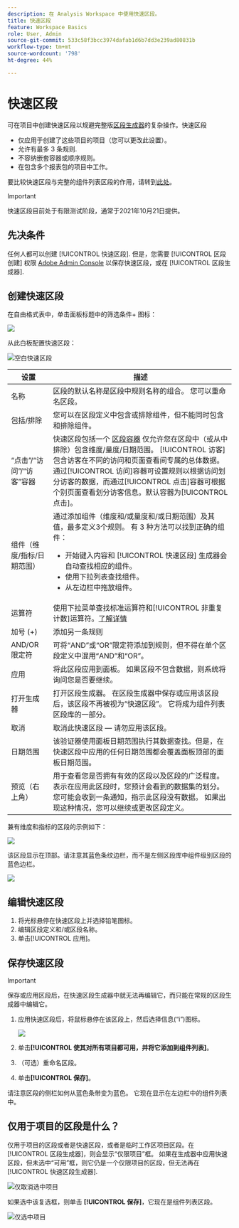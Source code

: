 ```yaml
---
description: 在 Analysis Workspace 中使用快速区段。
title: 快速区段
feature: Workspace Basics
role: User, Admin
source-git-commit: 533c58f3bcc3974dafab1d6b7dd3e239ad80831b
workflow-type: tm+mt
source-wordcount: '798'
ht-degree: 44%

---
```



# 快速区段

可在项目中创建快速区段以规避完整版[区段生成器](/help/components/segmentation/segmentation-workflow/seg-build.md)的复杂操作。快速区段

* 仅应用于创建了这些项目的项目（您可以更改此设置）。
* 允许有最多 3 条规则.
* 不容纳嵌套容器或顺序规则。
* 在包含多个报表包的项目中工作。

要比较快速区段与完整的组件列表区段的作用，请转到[此处](/help/analyze/analysis-workspace/components/segments/t-freeform-project-segment.md)。

>[!IMPORTANT]
> 快速区段目前处于有限测试阶段，通常于2021年10月21日提供。

## 先决条件

任何人都可以创建 [!UICONTROL 快速区段]. 但是，您需要 [!UICONTROL 区段创建] 权限 [Adobe Admin Console](https://experienceleague.adobe.com/docs/analytics/admin/admin-console/permissions/summary-tables.html?lang=zh-Hans#analytics-tools) 以保存快速区段，或在 [!UICONTROL 区段生成器].

## 创建快速区段

在自由格式表中，单击面板标题中的筛选条件+ 图标：

![](assets/quick-seg1.png)

从此白板配置快速区段：

![空白快速区段](assets/qs-blank-slate.png)

| 设置 | 描述 |
| --- | --- |
| 名称 | 区段的默认名称是区段中规则名称的组合。 您可以重命名区段。 |
| 包括/排除 | 您可以在区段定义中包含或排除组件，但不能同时包含和排除组件。 |
| “点击”/“访问”/“访客”容器 | 快速区段包括一个 [区段容器](https://experienceleague.adobe.com/docs/analytics/components/segmentation/seg-overview.html?lang=zh-Hans#section_AF2A28BE92474DB386AE85743C71B2D6) 仅允许您在区段中（或从中排除）包含维度/量度/日期范围。 [!UICONTROL 访客]包含访客在不同的访问和页面查看间专属的总体数据。通过[!UICONTROL 访问]容器可设置规则以根据访问划分访客的数据，而通过[!UICONTROL 点击]容器可根据个别页面查看划分访客信息。默认容器为[!UICONTROL 点击]。 |
| 组件（维度/指标/日期范围） | 通过添加组件（维度和/或量度和/或日期范围）及其值，最多定义3个规则。 有 3 种方法可以找到正确的组件：<ul><li>开始键入内容和 [!UICONTROL 快速区段] 生成器会自动查找相应的组件。</li><li>使用下拉列表查找组件。</li><li>从左边栏中拖放组件。</li></ul> |
| 运算符 | 使用下拉菜单查找标准运算符和[!UICONTROL 非重复计数]运算符。[了解详情](https://experienceleague.adobe.com/docs/analytics/components/segmentation/segment-reference/seg-operators.html?lang=en) |
| 加号 (+) | 添加另一条规则 |
| AND/OR 限定符 | 可将“AND”或“OR”限定符添加到规则，但不得在单个区段定义中混用“AND”和“OR”。 |
| 应用 | 将此区段应用到面板。 如果区段不包含数据，则系统将询问您是否要继续。 |
| 打开生成器 | 打开区段生成器。 在区段生成器中保存或应用该区段后，该区段不再被视为“快速区段”。 它将成为组件列表区段库的一部分。 |
| 取消 | 取消此快速区段 — 请勿应用该区段。 |
| 日期范围 | 该验证器使用面板日期范围执行其数据查找。但是，在快速区段中应用的任何日期范围都会覆盖面板顶部的面板日期范围。 |
| 预览（右上角） | 用于查看您是否拥有有效的区段以及区段的广泛程度。 表示在应用此区段时，您预计会看到的数据集的划分。 您可能会收到一条通知，指示此区段没有数据。 如果出现这种情况，您可以继续或更改区段定义。 |

兼有维度和指标的区段的示例如下：

![](assets/quick-seg2.png)

该区段显示在顶部。请注意其蓝色条纹边栏，而不是左侧区段库中组件级别区段的蓝色边栏。

![](assets/quick-seg5.png)

## 编辑快速区段

1. 将光标悬停在快速区段上并选择铅笔图标。
1. 编辑区段定义和/或区段名称。
1. 单击[!UICONTROL 应用]。

## 保存快速区段

>[!IMPORTANT]
>保存或应用区段后，在快速区段生成器中就无法再编辑它，而只能在常规的区段生成器中编辑它。

1. 应用快速区段后，将鼠标悬停在该区段上，然后选择信息(“i”)图标。

   ![](assets/quick-seg6.png)

1. 单击&#x200B;**[!UICONTROL 使其对所有项目都可用，并将它添加到组件列表]**。
1. （可选）重命名区段。
1. 单击&#x200B;**[!UICONTROL 保存]**。

请注意区段的侧栏如何从蓝色条带变为蓝色。 它现在显示在左边栏中的组件列表中。

## 仅用于项目的区段是什么？

仅用于项目的区段或者是快速区段，或者是临时工作区项目区段。在 [!UICONTROL 区段生成器]，则会显示“仅限项目”框。 如果在生成器中应用快速区段，但未选中“可用”框，则它仍是一个仅限项目的区段，但无法再在 [!UICONTROL 快速区段生成器].

![仅取消选中项目](assets/project-only-unchecked.png)

如果选中该复选框，则单击 **[!UICONTROL 保存]**，它现在是组件列表区段。

![仅选中项目](assets/project-only-checked.png)
